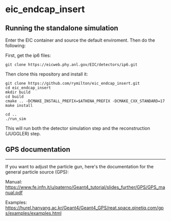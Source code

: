 # eic_endcap_insert

Running the standalone simulation
---------------------------------
Enter the EIC container and source the default enviroment. Then do the following:

First, get the ip6 files:
```
git clone https://eicweb.phy.anl.gov/EIC/detectors/ip6.git
```
Then clone this repository and install it:
```
git clone https://github.com/rymilton/eic_endcap_insert.git
cd eic_endcap_insert
mkdir build
cd build
cmake .. -DCMAKE_INSTALL_PREFIX=$ATHENA_PREFIX -DCMAKE_CXX_STANDARD=17
make install

cd ..
./run_sim
```
This will run both the detector simulation step and the reconstruction (JUGGLER) step.

## GPS documentation
---------------------------------
If you want to adjust the particle gun, here's the documentation for the general particle source (GPS):

   Manual: https://www.fe.infn.it/u/paterno/Geant4_tutorial/slides_further/GPS/GPS_manual.pdf

   Examples: https://hurel.hanyang.ac.kr/Geant4/Geant4_GPS/reat.space.qinetiq.com/gps/examples/examples.html
